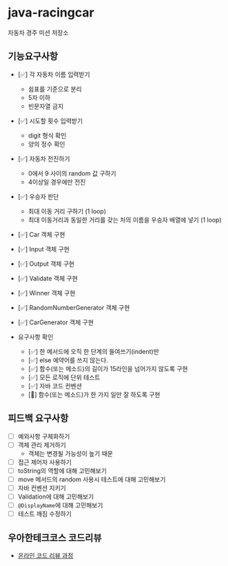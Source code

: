 # java-racingcar

자동차 경주 미션 저장소

## 기능요구사항

- [✅] 각 자동차 이름 입력받기
  - 쉽표를 기준으로 분리
  - 5자 이하
  - 빈문자열 금지

- [✅] 시도할 횟수 입력받기
  - digit 형식 확인
  - 양의 정수 확인 

- [✅] 자동차 전진하기
  - 0에서 9 사이의 random 값 구하기
  - 4이상일 경우에만 전진

- [✅] 우승자 판단
  - 최대 이동 거리 구하기 (1 loop)
  - 최대 이동거리과 동일한 거리를 갖는 차의 이름을 우승자 배열에 넣기 (1 loop)

- [✅] Car 객체 구현
- [✅] Input 객체 구현
- [✅] Output 객체 구현
- [✅] Validate 객체 구현
- [✅] Winner 객체 구현
- [✅] RandomNumberGenerator 객체 구현
- [✅] CarGenerator 객체 구현

- 요구사항 확인
  - [✅] 한 메서드에 오직 한 단계의 들여쓰기(indent)만
  - [✅] else 예약어를 쓰지 않는다.
  - [✅] 함수(또는 메소드)의 길이가 15라인을 넘어가지 않도록 구현
  - [✅] 모든 로직에 단위 테스트
  - [✅] 자바 코드 컨벤션
  - [🤷‍️] 함수(또는 메소드)가 한 가지 일만 잘 하도록 구현

## 피드백 요구사항

- [ ] 예외사항 구체화하기
- [ ] 객체 관리 제거하기
  - 객체는 변경될 가능성이 높기 때문
- [ ] 접근 제어자 사용하기
- [ ] toString의 역할에 대해 고민해보기
- [ ] move 메서드의 random 사용시 테스트에 대해 고민해보기
- [ ] 자바 컨벤션 지키기
- [ ] Validation에 대해 고민해보기
- [ ] `@DisplayName`에 대해 고민해보기
- [ ] 테스트 깨짐 수정하기

## 우아한테크코스 코드리뷰

- [온라인 코드 리뷰 과정](https://github.com/woowacourse/woowacourse-docs/blob/master/maincourse/README.md)
